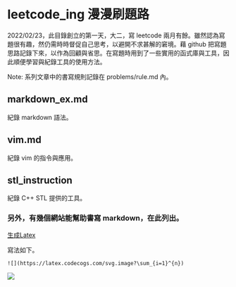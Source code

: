 # leetcode_ing 漫漫刷題路

2022/02/23，此目錄創立的第一天，大二，寫 leetcode 兩月有餘。雖然認為寫題很有趣，然仍需時時督促自己思考，以避開不求甚解的窘境。藉 github 把寫題思路記錄下來，以作為回顧與省思。在寫題時用到了一些實用的函式庫與工具，因此順便學習與紀錄工具的使用方法。

Note: 系列文章中的書寫規則記錄在 problems/rule.md 內。

## markdown_ex.md

紀錄 markdown 語法。


## vim.md

紀錄 vim 的指令與應用。


## stl_instruction

紀錄 C++ STL 提供的工具。 


### 另外，有幾個網站能幫助書寫 markdown，在此列出。

[生成Latex](https://latex.codecogs.com/)

寫法如下。

```
![](https://latex.codecogs.com/svg.image?\sum_{i=1}^{n})
```

![](https://latex.codecogs.com/svg.image?\sum_{i=1}^{n})